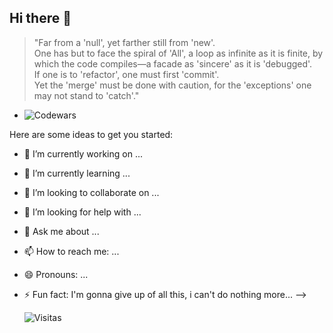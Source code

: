 ## Hi there 👋


> "Far from a 'null', yet farther still from 'new'.  
> One has but to face the spiral of 'All', a loop as infinite as it is finite, by which the code compiles—a facade as 'sincere' as it is 'debugged'.  
> If one is to 'refactor', one must first 'commit'.  
> Yet the 'merge' must be done with caution, for the 'exceptions' one may not stand to 'catch'."

- ![Codewars](https://github.r2v.ch/codewars?user=Salika155&stroke=%23BB432C)

Here are some ideas to get you started:

- 🔭 I’m currently working on ...
- 🌱 I’m currently learning ...
- 👯 I’m looking to collaborate on ...
- 🤔 I’m looking for help with ...
- 💬 Ask me about ...
- 📫 How to reach me: ...
- 😄 Pronouns: ...
- ⚡ Fun fact: I'm gonna give up of all this, i can't do nothing more...
-->

  ![Visitas](https://visitor-badge.laobi.icu/badge?page_id=salika155.salika155)
  

